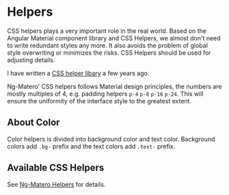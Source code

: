 # Helpers

CSS helpers plays a very important role in the real world. Based on the Angular Material component library and CSS Helpers, we almost don't need to write redundant styles any more. It also avoids the problem of global style overwriting or minimizes the risks. CSS Helpers should be used for adjusting details.

I have written a [CSS helper libary](https://github.com/snack-ui/snack-helper) a few years ago.

Ng-Matero' CSS helpers follows Material design principles, the numbers are mostly multiples of 4, e.g. padding helpers `p-4` `p-8` `p-16` `p-24`. This will ensure the uniformity of the interface style to the greatest extent.

## About Color

Color helpers is divided into background color and text color. Background colors add `.bg-` prefix and the text colors add `.text-` prefix.

## Available CSS Helpers

See [Ng-Matero Helpers](https://ng-matero.github.io/ng-matero/#/helpers) for details.

